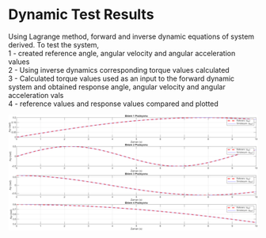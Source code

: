 # Dynamic Test Results

Using Lagrange method, forward and inverse dynamic equations of system derived. To test the system,  
1 - created reference angle, angular velocity and angular acceleration values  
2 - Using inverse dynamics corresponding torque values calculated  
3 - Calculated torque values used as an input to the forward dynamic system and obtained response angle, angular velocity and angular acceleration vals  
4 - reference values and response values compared and plotted 


![Simulation Results](simResults.png)

